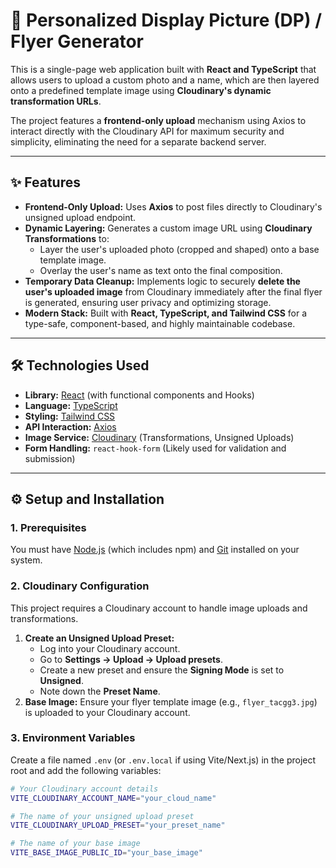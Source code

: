 # 📸 Personalized Display Picture (DP) / Flyer Generator

This is a single-page web application built with **React and TypeScript** that allows users to upload a custom photo and a name, which are then layered onto a predefined template image using **Cloudinary's dynamic transformation URLs**.

The project features a **frontend-only upload** mechanism using Axios to interact directly with the Cloudinary API for maximum security and simplicity, eliminating the need for a separate backend server.

---

## ✨ Features

- **Frontend-Only Upload:** Uses **Axios** to post files directly to Cloudinary's unsigned upload endpoint.
- **Dynamic Layering:** Generates a custom image URL using **Cloudinary Transformations** to:
  - Layer the user's uploaded photo (cropped and shaped) onto a base template image.
  - Overlay the user's name as text onto the final composition.
- **Temporary Data Cleanup:** Implements logic to securely **delete the user's uploaded image** from Cloudinary immediately after the final flyer is generated, ensuring user privacy and optimizing storage.
- **Modern Stack:** Built with **React, TypeScript, and Tailwind CSS** for a type-safe, component-based, and highly maintainable codebase.

---

## 🛠️ Technologies Used

- **Library:** [React](https://reactjs.org/) (with functional components and Hooks)
- **Language:** [TypeScript](https://www.typescriptlang.org/)
- **Styling:** [Tailwind CSS](https://tailwindcss.com/)
- **API Interaction:** [Axios](https://axios-http.com/)
- **Image Service:** [Cloudinary](https://cloudinary.com/) (Transformations, Unsigned Uploads)
- **Form Handling:** `react-hook-form` (Likely used for validation and submission)

---

## ⚙️ Setup and Installation

### 1. Prerequisites

You must have [Node.js](https://nodejs.org/) (which includes npm) and [Git](https://git-scm.com/) installed on your system.

### 2. Cloudinary Configuration

This project requires a Cloudinary account to handle image uploads and transformations.

1.  **Create an Unsigned Upload Preset:**
    - Log into your Cloudinary account.
    - Go to **Settings -> Upload -> Upload presets**.
    - Create a new preset and ensure the **Signing Mode** is set to **Unsigned**.
    - Note down the **Preset Name**.
2.  **Base Image:** Ensure your flyer template image (e.g., `flyer_tacgg3.jpg`) is uploaded to your Cloudinary account.

### 3. Environment Variables

Create a file named `.env` (or `.env.local` if using Vite/Next.js) in the project root and add the following variables:

```bash
# Your Cloudinary account details
VITE_CLOUDINARY_ACCOUNT_NAME="your_cloud_name"

# The name of your unsigned upload preset
VITE_CLOUDINARY_UPLOAD_PRESET="your_preset_name"

# The name of your base image
VITE_BASE_IMAGE_PUBLIC_ID="your_base_image"
```
